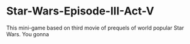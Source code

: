 # Star-Wars-Episode-III-Act-V
This mini-game based on third movie of prequels of world popular Star Wars. You gonna 
